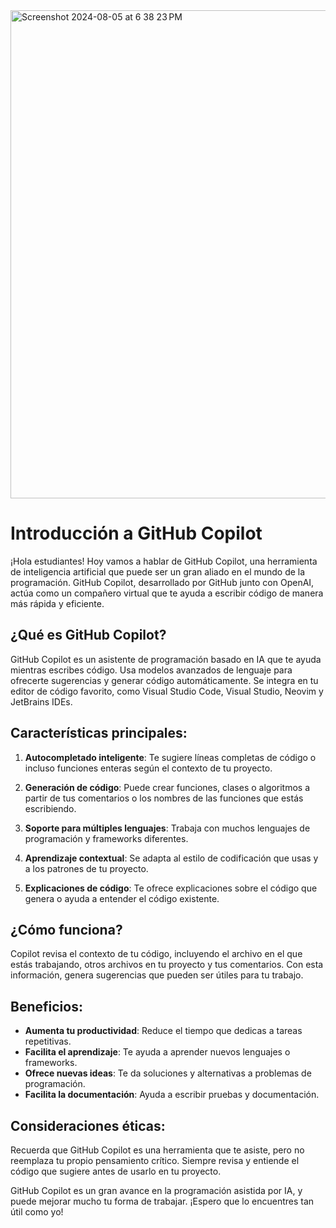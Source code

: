 
<img width="781" alt="Screenshot 2024-08-05 at 6 38 23 PM" src="https://github.com/user-attachments/assets/d0320627-3dd1-4075-9a39-bee5773bdb44">

# Introducción a GitHub Copilot

¡Hola estudiantes! Hoy vamos a hablar de GitHub Copilot, una herramienta de inteligencia artificial que puede ser un gran aliado en el mundo de la programación. GitHub Copilot, desarrollado por GitHub junto con OpenAI, actúa como un compañero virtual que te ayuda a escribir código de manera más rápida y eficiente.

## ¿Qué es GitHub Copilot?

GitHub Copilot es un asistente de programación basado en IA que te ayuda mientras escribes código. Usa modelos avanzados de lenguaje para ofrecerte sugerencias y generar código automáticamente. Se integra en tu editor de código favorito, como Visual Studio Code, Visual Studio, Neovim y JetBrains IDEs.

## Características principales:

1. **Autocompletado inteligente**: Te sugiere líneas completas de código o incluso funciones enteras según el contexto de tu proyecto.

2. **Generación de código**: Puede crear funciones, clases o algoritmos a partir de tus comentarios o los nombres de las funciones que estás escribiendo.

3. **Soporte para múltiples lenguajes**: Trabaja con muchos lenguajes de programación y frameworks diferentes.

4. **Aprendizaje contextual**: Se adapta al estilo de codificación que usas y a los patrones de tu proyecto.

5. **Explicaciones de código**: Te ofrece explicaciones sobre el código que genera o ayuda a entender el código existente.

## ¿Cómo funciona?

Copilot revisa el contexto de tu código, incluyendo el archivo en el que estás trabajando, otros archivos en tu proyecto y tus comentarios. Con esta información, genera sugerencias que pueden ser útiles para tu trabajo.

## Beneficios:

- **Aumenta tu productividad**: Reduce el tiempo que dedicas a tareas repetitivas.
- **Facilita el aprendizaje**: Te ayuda a aprender nuevos lenguajes o frameworks.
- **Ofrece nuevas ideas**: Te da soluciones y alternativas a problemas de programación.
- **Facilita la documentación**: Ayuda a escribir pruebas y documentación.

## Consideraciones éticas:

Recuerda que GitHub Copilot es una herramienta que te asiste, pero no reemplaza tu propio pensamiento crítico. Siempre revisa y entiende el código que sugiere antes de usarlo en tu proyecto.

GitHub Copilot es un gran avance en la programación asistida por IA, y puede mejorar mucho tu forma de trabajar. ¡Espero que lo encuentres tan útil como yo!

